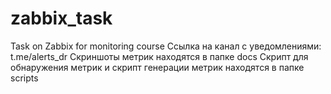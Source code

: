 # zabbix_task
Task on Zabbix for monitoring course
Ссылка на канал с уведомлениями: t.me/alerts_dr
Скриншоты метрик находятся в папке docs
Скрипт для обнаружения метрик и скрипт генерации метрик находятся в папке scripts
